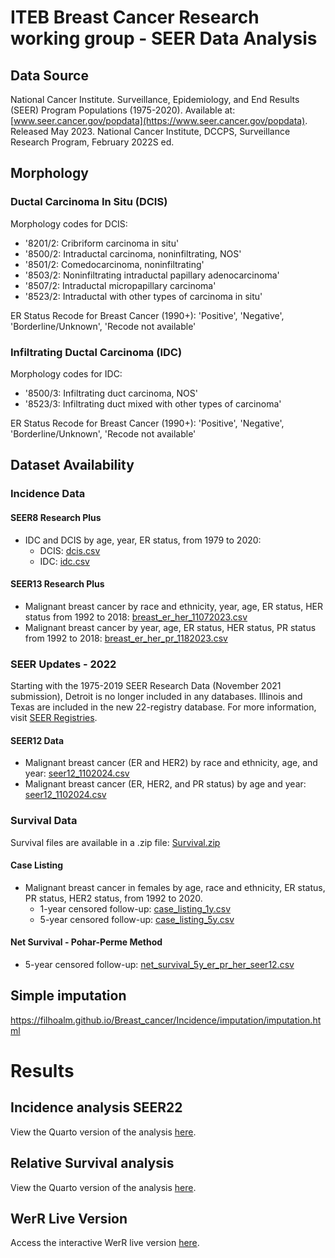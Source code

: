 # ITEB Breast Cancer Research working group - SEER Data Analysis

## Data Source
National Cancer Institute. Surveillance, Epidemiology, and End Results (SEER) Program Populations (1975-2020). Available at: [www.seer.cancer.gov/popdata](https://www.seer.cancer.gov/popdata). Released May 2023. National Cancer Institute, DCCPS, Surveillance Research Program, February 2022S ed.

## Morphology

### Ductal Carcinoma In Situ (DCIS)
Morphology codes for DCIS:
- '8201/2: Cribriform carcinoma in situ'
- '8500/2: Intraductal carcinoma, noninfiltrating, NOS'
- '8501/2: Comedocarcinoma, noninfiltrating'
- '8503/2: Noninfiltrating intraductal papillary adenocarcinoma'
- '8507/2: Intraductal micropapillary carcinoma'
- '8523/2: Intraductal with other types of carcinoma in situ'

ER Status Recode for Breast Cancer (1990+): 'Positive', 'Negative', 'Borderline/Unknown', 'Recode not available'

### Infiltrating Ductal Carcinoma (IDC)
Morphology codes for IDC:
- '8500/3: Infiltrating duct carcinoma, NOS'
- '8523/3: Infiltrating duct mixed with other types of carcinoma'

ER Status Recode for Breast Cancer (1990+): 'Positive', 'Negative', 'Borderline/Unknown', 'Recode not available'

## Dataset Availability

### Incidence Data

#### SEER8 Research Plus
- IDC and DCIS by age, year, ER status, from 1979 to 2020:
  - DCIS: [dcis.csv](https://raw.githubusercontent.com/filhoalm/Breast_cancer/main/dataCheck/dcis.csv)
  - IDC: [idc.csv](https://raw.githubusercontent.com/filhoalm/Breast_cancer/main/dataCheck/idc.csv)

#### SEER13 Research Plus
- Malignant breast cancer by race and ethnicity, year, age, ER status, HER status from 1992 to 2018: [breast_er_her_11072023.csv](https://github.com/filhoalm/Breast_cancer/blob/main/forecasting/data/breast_er_her_11072023.csv)
- Malignant breast cancer by year, age, ER status, HER status, PR status from 1992 to 2018: [breast_er_her_pr_1182023.csv](https://github.com/filhoalm/Breast_cancer/blob/main/forecasting/data/breast_er_her_pr_1182023.csv)

### SEER Updates - 2022

Starting with the 1975-2019 SEER Research Data (November 2021 submission), Detroit is no longer included in any databases. Illinois and Texas are included in the new 22-registry database. For more information, visit [SEER Registries](https://seer.cancer.gov/registries/terms.html).

#### SEER12 Data
- Malignant breast cancer (ER and HER2) by race and ethnicity, age, and year: [seer12_1102024.csv](https://raw.githubusercontent.com/filhoalm/Breast_cancer/main/forecasting/data/seer12_1102024.csv)
- Malignant breast cancer (ER, HER2, and PR status) by age and year: [seer12_1102024.csv](https://raw.githubusercontent.com/filhoalm/Breast_cancer/main/forecasting/data/seer12_1102024.csv)

### Survival Data

Survival files are available in a .zip file: [Survival.zip](https://github.com/filhoalm/Breast_cancer/blob/main/Survival.zip)

#### Case Listing
- Malignant breast cancer in females by age, race and ethnicity, ER status, PR status, HER2 status, from 1992 to 2020.
  - 1-year censored follow-up: [case_listing_1y.csv](https://github.com/filhoalm/Breast_cancer/blob/main/Survival.zip)
  - 5-year censored follow-up: [case_listing_5y.csv](https://github.com/filhoalm/Breast_cancer/blob/main/Survival.zip)

#### Net Survival - Pohar-Perme Method
- 5-year censored follow-up: [net_survival_5y_er_pr_her_seer12.csv](https://github.com/filhoalm/Breast_cancer/blob/main/Survival.zip)

## Simple imputation
https://filhoalm.github.io/Breast_cancer/Incidence/imputation/imputation.html

# Results

## Incidence analysis SEER22
View the Quarto version of the analysis [here](https://filhoalm.github.io/Breast_cancer/Incidence/seer22/Incidence_seer22.html).

## Relative Survival analysis
View the Quarto version of the analysis [here](https://filhoalm.github.io/Breast_cancer/Survival_snapshot/survival.html).

## WerR Live Version
Access the interactive WerR live version [here](https://filhoalm.github.io/Breast_cancer/test.html).

